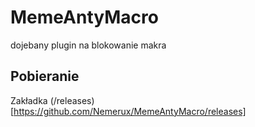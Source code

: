 # MemeAntyMacro
dojebany plugin na blokowanie makra
## Pobieranie
Zakładka (/releases)[https://github.com/Nemerux/MemeAntyMacro/releases]
